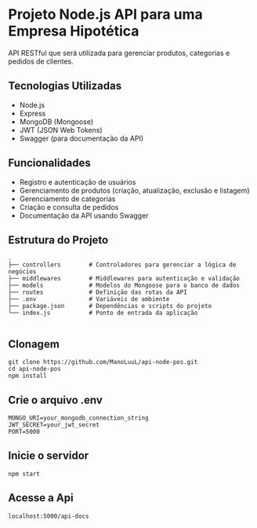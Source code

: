 # Projeto Node.js API para uma Empresa Hipotética

API RESTful que será utilizada para gerenciar produtos, categorias e pedidos de clientes.
 
## Tecnologias Utilizadas

- Node.js
- Express
- MongoDB (Mongoose)
- JWT (JSON Web Tokens)
- Swagger (para documentação da API)

## Funcionalidades

- Registro e autenticação de usuários
- Gerenciamento de produtos (criação, atualização, exclusão e listagem)
- Gerenciamento de categorias
- Criação e consulta de pedidos
- Documentação da API usando Swagger

## Estrutura do Projeto

```plaintext
.
├── controllers        # Controladores para gerenciar a lógica de negócios
├── middlewares        # Middlewares para autenticação e validação
├── models             # Modelos do Mongoose para o banco de dados
├── routes             # Definição das rotas da API
├── .env               # Variáveis de ambiente
├── package.json       # Dependências e scripts do projeto
└── index.js           # Ponto de entrada da aplicação


```
## Clonagem

```
git clone https://github.com/ManoLuuL/api-node-pos.git
cd api-node-pos
npm install
```
## Crie o arquivo .env

```
MONGO_URI=your_mongodb_connection_string
JWT_SECRET=your_jwt_secret
PORT=5000
```

## Inicie o servidor

```
npm start
```
## Acesse a Api

```
localhost:5000/api-docs
```
